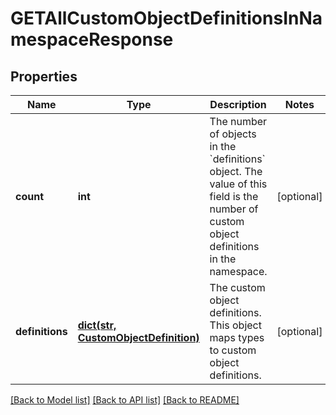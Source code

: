 # GETAllCustomObjectDefinitionsInNamespaceResponse

## Properties
Name | Type | Description | Notes
------------ | ------------- | ------------- | -------------
**count** | **int** | The number of objects in the &#x60;definitions&#x60; object. The value of this field is the number of custom object definitions in the namespace. | [optional] 
**definitions** | [**dict(str, CustomObjectDefinition)**](CustomObjectDefinition.md) | The custom object definitions. This object maps types to custom object definitions. | [optional] 

[[Back to Model list]](../README.md#documentation-for-models) [[Back to API list]](../README.md#documentation-for-api-endpoints) [[Back to README]](../README.md)


